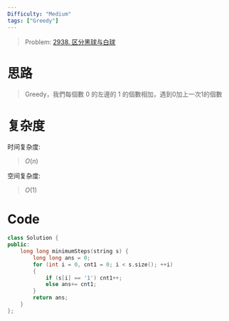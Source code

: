 ```yaml
---
Difficulty: "Medium"
tags: ["Greedy"]
---
```


> Problem: [2938. 区分黑球与白球](https://leetcode.cn/problems/separate-black-and-white-balls/description/)

# 思路

> Greedy，我們每個數 $0$ 的左邊的 $1$ 的個數相加，遇到0加上一次1的個數

# 复杂度

时间复杂度:
> $O(n)$

空间复杂度:
> $O(1)$



# Code
```c++
class Solution {
public:
    long long minimumSteps(string s) {
        long long ans = 0;
        for (int i = 0, cnt1 = 0; i < s.size(); ++i)
        {
            if (s[i] == '1') cnt1++;
            else ans+= cnt1;
        }
        return ans;
    }
};
```
  

